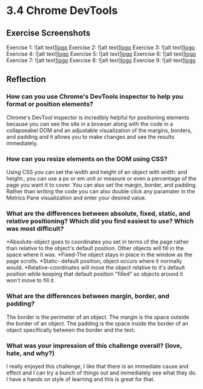 # 3.4 Chrome DevTools

## Exercise Screenshots

Exercise 1:
![alt text][logo](imgs/3.4-1.png "3.4-1.png")
Exercise 2:
![alt text][logo](imgs/3.4-2.png "3.4-2.png")
Exercise 3:
![alt text][logo](imgs/3.4-3.png "3.4-3.png")
Exercise 4:
![alt text][logo](imgs/3.4-4.png "3.4-4.png")
Exercise 5:
![alt text][logo](imgs/3.4-5.png "3.4-5.png")
Exercise 6:
![alt text][logo](imgs/3.4-6.png "3.4-6.png")
Exercise 7:
![alt text][logo](imgs/3.4-7.png "3.4-7.png")
Exercise 8:
![alt text][logo](imgs/3.4-8.png "3.4-8.png")
Exercise 9:
![alt text][logo](imgs/3.4-9.png "3.4-9.png")

## Reflection

### How can you use Chrome's DevTools inspector to help you format or position elements?
Chrome's DevTool inspector is incredibly helpful for positioning elements because you can see the site in a browser along with the code in a collapseabel DOM and an adjustable visualization of the margins, borders, and padding and it allows you to make changes and see the results immediately.

### How can you resize elements on the DOM using CSS?
Using CSS you can set the width and height of an object with width: and height:, you can use a px or em unit or measure or even a percentage of the page you want it to cover. You can also set the margin, border, and padding. Rather than writing the code you can also double click any paramater in the Metrics Pane visualization and enter your desired value.

### What are the differences between absolute, fixed, static, and relative positioning? Which did you find easiest to use? Which was most difficult?
*Absolute-object goes to coordinates you set in terms of the page rather than relative to the object's default position. Other objects will fill in the space where it was.
*Fixed-The object stays in place in the window as the page scrolls.
*Static- default position, object occurs where it normally would.
*Relative-coordinates will move the object relative to it's default position while keeping that default position "filled" so objects around it won't move to fill it.


### What are the differences between margin, border, and padding?
The border is the perimeter of an object. The margin is the space outside the border of an object. The padding is the space inside the border of an object specifically between the border and the text.

### What was your impression of this challenge overall? (love, hate, and why?)
I really enjoyed this challenge, I like that there is an immediate cause and effect and I can try a bunch of things out and immediately see what they do. I have a hands on style of learning and this is great for that.
